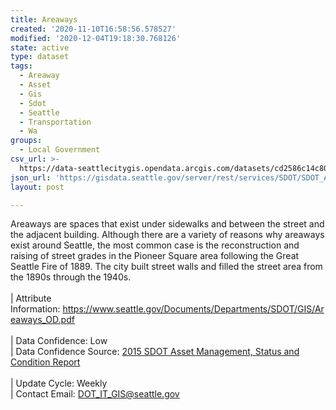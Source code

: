 ```yaml
---
title: Areaways
created: '2020-11-10T16:58:56.578527'
modified: '2020-12-04T19:18:30.768126'
state: active
type: dataset
tags:
  - Areaway
  - Asset
  - Gis
  - Sdot
  - Seattle
  - Transportation
  - Wa
groups:
  - Local Government
csv_url: >-
  https://data-seattlecitygis.opendata.arcgis.com/datasets/cd2586c14c804a9abeb1458599ad3cb9_5.csv?outSR=%7B%22latestWkid%22%3A2926%2C%22wkid%22%3A2926%7D
json_url: 'https://gisdata.seattle.gov/server/rest/services/SDOT/SDOT_Assets/MapServer/5'
layout: post

---
```

Areaways are spaces that exist under sidewalks and between the street and the adjacent building. Although there are a variety of reasons why areaways exist around Seattle, the most common case is the reconstruction and raising of street grades in the Pioneer Square area following the Great Seattle Fire of 1889. The city built street walls and filled the street area from the 1890s through the 1940s. <br /><br />| Attribute Information: <a href='https://www.seattle.gov/Documents/Departments/SDOT/GIS/Areaways_OD.pdf' rel='nofollow ugc' target='_blank'>https://www.seattle.gov/Documents/Departments/SDOT/GIS/Areaways_OD.pdf</a> <br /><br />| Data Confidence: Low <br />| Data Confidence Source: <a href='https://www.seattle.gov/Documents/Departments/SDOT/About/SDOT2015SCReportFinal12-7-2015.pdf' rel='nofollow ugc' target='_blank'>2015 SDOT Asset Management, Status and Condition Report</a> <br /><br />| Update Cycle: Weekly  <br />| Contact Email: <a href='mailto:DOT_IT_GIS@seattle.gov' rel='nofollow ugc' target='_blank'>DOT_IT_GIS@seattle.gov</a>
